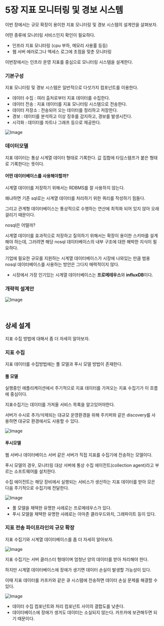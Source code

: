 # 5장 지표 모니터링 및 경보 시스템

이번 장에서는 규모 확장이 용이한 지표 모니터링 및 경보 시스템의 설계안을 살펴보자.

어떤 종류에 모니터링 서비스인지 확인이 필요하다.

- 인프라 지표 모니터링 (cpu 부하, 메모리 사용률 등등)
- 웹 서버 에러로그나 액세스 로그에 초점을 맞춘 모니터링

이번장에서는 인프라 운영 지표를 중심으로 모니터링 시스템을 설계한다.

### 기본구성

지표 모니터링 및 경보 시스템은 일반적으로 다섯가지 컴포넌트를 이용한다.

- 데이터 수집 : 여러 출처로부터 지표 데이터를 수집한다.
- 데이터 전송 : 지표 데이터를 지표 모니터링 시스템으로 전송한다.
- 데이터 저장소 : 전송되어 오는 데이터를 정리하고 저장한다.
- 경보 : 데이터를 분석하고 이상 징후를 감지하고, 경보를 발생시킨다.
- 시각화 : 데이터를 차트나 그래프 등으로 제공한다.

![Image](https://github.com/user-attachments/assets/aeeba3bb-b2c8-41d5-b769-af91eafabf43)

### 데이터모델

지표 데이터는 통상 시계열 데이터 형태로 기록한다. 값 집합에 타임스탬프가 붙은 형태로 기록한다는 뜻이다.

#### 어떤 데이터베이스를 사용해야할까?

시계열 데이터를 저장하기 위해서는 RDBMS를 잘 사용하지 않는다.

왜냐하면 기존 sql로는 시계열 데이터를 처리하기 위한 쿼리를 작성하기 힘들다.

그리고 관계형 데이터베이스는 통상적으로 수행하는 연산에 최적화 되어 있지 않아 오래걸리기 때문이다.

nosql은 어떨까?

시계열 데이터를 효과적으로 저장하고 질의하기 위해서는 확장이 용이한 스키마를 설계해야 하는데, 그러려면 해당 nosql 데이터베이스의 내부 구조에 대한 해박한 지식이 필요하다.

기업에 필요한 규모를 지원하는 시계열 데이터베이스가 시장에 나와있는 만큼 범용 nosql 데이터베이스를 사용하는 방안은 그다지 매력적이지 않다. 

- 시장에서 가장 인기있는 시계열 데이터베이스는 **프로메테우스**와 **influxDB**이다.

### 개략적 설계안

![Image](https://github.com/user-attachments/assets/5d56d01b-7e6c-4aa0-b1fd-dd3bccf3e6f5)

<br>

## 상세 설계

지표 수집 방법에 대해서 좀 더 자세히 알아보자.

### 지표 수집

지표 데이터를 수집방법에는 풀 모델과 푸시 모델 방법이 존재한다.

#### 풀 모델

실행중인 애플리케이션에서 주기적으로 지표 데이터를 가져오는 지표 수집기가 이 흐름에 중심이다.

지표수집기는 데이터를 가져올 서비스 목록을 알고있어야한다.

서버가 수시로 추가/삭제되는 대규모 운영환경을 위해 주키퍼와 같은 discovery를 사용하면 대규모 환경에서도 사용할 수 있다.

![Image](https://github.com/user-attachments/assets/d559ef18-9b8a-4943-911d-9c9ed751b95f)

#### 푸시모델

웹 서버나 데이터베이스 서버 같은 서버가 직접 지표를 수집기에 전송하는 모델이다.

푸시 모델의 경우, 모니터링 대상 서버에 통상 수집 에이전트(collection agent)라고 부르는 소프트웨어를 설치한다.

수집 에이전트는 해당 장비에서 실행되는 서비스가 생산하는 지표 데이터를 받아 모은 다음 주기적으로 수집기에 전달한다.

![Image](https://github.com/user-attachments/assets/b2007a91-7a76-4e8f-b573-2c54c6870f45)

- 풀 모델을 채택한 유명한 사례로는 프로메테우스가 있다.
- 푸시 모델을 채택한 유명한 사례로는 아마존 클라우드와치, 그래파이트 등이 있다.


### 지표 전송 파이프라인의 규모 확장

지표 수집기와 시계열 데이터베이스를 좀 더 자세히 알아보자.

![Image](https://github.com/user-attachments/assets/04f619fb-5846-43d8-afdc-b0d37f307f32)

지표 수집기는 서버 클러스터 형태이며 엄청난 양의 데이터를 받아 처리해야 한다.

하지만 시계열 데이터베이스에 장애가 생기면 데이터 손실이 발생할 가능성이 있다.

이때 지표 데이터를 카프카와 같은 큐 시스템에 전송하면 데이터 손실 문제를 해결할 수 있다.

![Image](https://github.com/user-attachments/assets/9762f1fa-a020-4a2a-a650-7f2a932c8ba8)


- 데이터 수집 컴포넌트와 처리 컴포넌트 사이의 결합도를 낮춘다.
- 데이터베이스에 장애가 생겨도 데이터는 소실되지 않는다. 카프카에 보관해두면 되기 때문이다.

